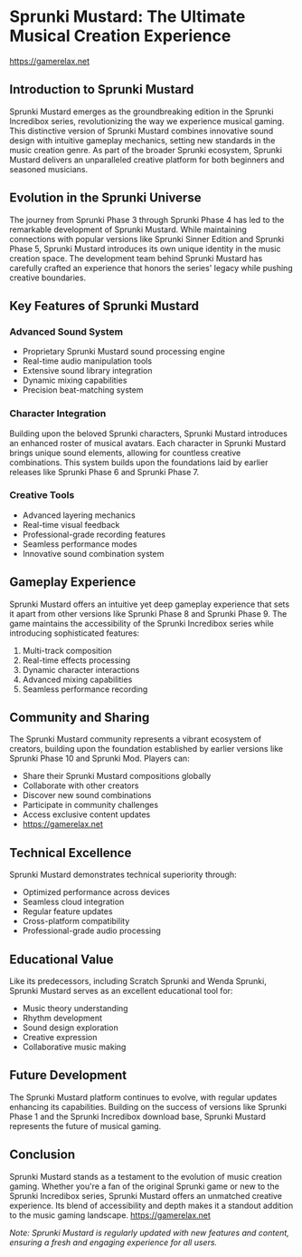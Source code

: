 # Sprunki Mustard: The Ultimate Musical Creation Experience
https://gamerelax.net

## Introduction to Sprunki Mustard

Sprunki Mustard emerges as the groundbreaking edition in the Sprunki Incredibox series, revolutionizing the way we experience musical gaming. This distinctive version of Sprunki Mustard combines innovative sound design with intuitive gameplay mechanics, setting new standards in the music creation genre. As part of the broader Sprunki ecosystem, Sprunki Mustard delivers an unparalleled creative platform for both beginners and seasoned musicians.

## Evolution in the Sprunki Universe

The journey from Sprunki Phase 3 through Sprunki Phase 4 has led to the remarkable development of Sprunki Mustard. While maintaining connections with popular versions like Sprunki Sinner Edition and Sprunki Phase 5, Sprunki Mustard introduces its own unique identity in the music creation space. The development team behind Sprunki Mustard has carefully crafted an experience that honors the series' legacy while pushing creative boundaries.

## Key Features of Sprunki Mustard

### Advanced Sound System
- Proprietary Sprunki Mustard sound processing engine
- Real-time audio manipulation tools
- Extensive sound library integration
- Dynamic mixing capabilities
- Precision beat-matching system

### Character Integration
Building upon the beloved Sprunki characters, Sprunki Mustard introduces an enhanced roster of musical avatars. Each character in Sprunki Mustard brings unique sound elements, allowing for countless creative combinations. This system builds upon the foundations laid by earlier releases like Sprunki Phase 6 and Sprunki Phase 7.

### Creative Tools
- Advanced layering mechanics
- Real-time visual feedback
- Professional-grade recording features
- Seamless performance modes
- Innovative sound combination system

## Gameplay Experience

Sprunki Mustard offers an intuitive yet deep gameplay experience that sets it apart from other versions like Sprunki Phase 8 and Sprunki Phase 9. The game maintains the accessibility of the Sprunki Incredibox series while introducing sophisticated features:

1. Multi-track composition
2. Real-time effects processing
3. Dynamic character interactions
4. Advanced mixing capabilities
5. Seamless performance recording

## Community and Sharing

The Sprunki Mustard community represents a vibrant ecosystem of creators, building upon the foundation established by earlier versions like Sprunki Phase 10 and Sprunki Mod. Players can:

- Share their Sprunki Mustard compositions globally
- Collaborate with other creators
- Discover new sound combinations
- Participate in community challenges
- Access exclusive content updates
- https://gamerelax.net

## Technical Excellence

Sprunki Mustard demonstrates technical superiority through:

- Optimized performance across devices
- Seamless cloud integration
- Regular feature updates
- Cross-platform compatibility
- Professional-grade audio processing

## Educational Value

Like its predecessors, including Scratch Sprunki and Wenda Sprunki, Sprunki Mustard serves as an excellent educational tool for:

- Music theory understanding
- Rhythm development
- Sound design exploration
- Creative expression
- Collaborative music making

## Future Development

The Sprunki Mustard platform continues to evolve, with regular updates enhancing its capabilities. Building on the success of versions like Sprunki Phase 1 and the Sprunki Incredibox download base, Sprunki Mustard represents the future of musical gaming.

## Conclusion

Sprunki Mustard stands as a testament to the evolution of music creation gaming. Whether you're a fan of the original Sprunki game or new to the Sprunki Incredibox series, Sprunki Mustard offers an unmatched creative experience. Its blend of accessibility and depth makes it a standout addition to the music gaming landscape.
https://gamerelax.net

*Note: Sprunki Mustard is regularly updated with new features and content, ensuring a fresh and engaging experience for all users.*
